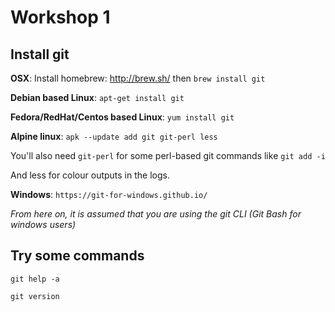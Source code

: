 # Workshop 1

## Install git

**OSX**: Install homebrew: http://brew.sh/ then `brew install git`

**Debian based Linux**: `apt-get install git`

**Fedora/RedHat/Centos based Linux**: `yum install git`

**Alpine linux**: `apk --update add git git-perl less`

You'll also need `git-perl` for some perl-based git commands like `git add -i`

And less for colour outputs in the logs.

**Windows**: `https://git-for-windows.github.io/`

*From here on, it is assumed that you are using the git CLI (Git Bash for windows users)*

## Try some commands

`git help -a`

`git version`

